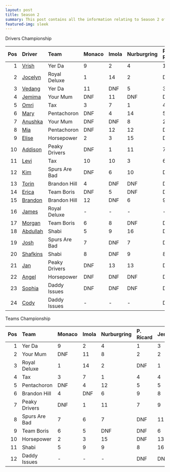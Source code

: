 ```yaml
---
layout: post 
title: Season 2 
summary: This post contains all the information relating to Season 2 of Formula j! 
featured-img: sleek 
--- 
```

Drivers Championship

|   Pos | Driver                                               | Team          | Monaco   | Imola   | Nurburgring   | P. Ricard   | Jerez   | Bahrain   | Sepang   | Bathurst   | Tahiti   | R. Hills   | Talladega   | Interlagos   |   Points |
|------:|:-----------------------------------------------------|:--------------|:---------|:--------|:--------------|:------------|:--------|:----------|:---------|:-----------|:---------|:-----------|:------------|:-------------|---------:|
|     1 | [Vrish](https://formulaj.github.io/Vrish_page)       | Yer Da        | 9        | 2       | 4             | 1           | 3       | 3         | 2        | DNF        | 1        | DNF        | 4           | 1            |      158 |
|     2 | [Jocelyn](https://formulaj.github.io/Jocelyn_page)   | Royal Deluxe  | 1        | 14      | 2             | DNF         | 1       | 5         | DNQ      | DNF        | DNF      | 5          | DNF         | 5            |      107 |
|     3 | [Vedang](https://formulaj.github.io/Vedang_page)     | Yer Da        | 11       | DNF     | 5             | 3           | DNF     | 1         | 1        | 1          | DNF      | 7          | 2           | 8            |      105 |
|     4 | [Jemima](https://formulaj.github.io/Jemima_page)     | Your Mum      | DNF      | 11      | DNF           | DNF         | 2       | 4         | DNF      | DNF        | 4        | 1          | 1           | 6            |       87 |
|     5 | [Omri](https://formulaj.github.io/Omri_page)         | Tax           | 3        | 7       | 1             | 4           | 14      | 15        | 4        | DNF        | DNF      | 6          | DNQ         | 14           |       74 |
|     6 | [Mary](https://formulaj.github.io/Mary_page)         | Pentachoron   | DNF      | 4       | 14            | 5           | 7       | 18        | 8        | 3          | DNF      | 4          | 8           | 3            |       74 |
|     7 | [Anushka](https://formulaj.github.io/Anushka_page)   | Your Mum      | DNF      | DNF     | 8             | 2           | DNF     | 2         | 3        | 2          | DNF      | 3          | DNF         | 13           |       72 |
|     8 | [Mia](https://formulaj.github.io/Mia_page)           | Pentachoron   | DNF      | 12      | 12            | DNF         | 5       | DNQ       | 5        | DNQ        | DNF      | 8          | DNF         | 2            |       49 |
|     9 | [Elise](https://formulaj.github.io/Elise_page)       | Horsepower    | 2        | 3       | 15            | DNF         | 13      | 6         | 17       | DNF        | DNF      | 14         | DNF         | DNF          |       48 |
|    10 | [Addison](https://formulaj.github.io/Addison_page)   | Peaky Drivers | DNF      | 1       | 11            | 7           | 9       | DNF       | 9        | DNF        | DNQ      | 2          | 11          | 9            |       47 |
|    11 | [Levi](https://formulaj.github.io/Levi_page)         | Tax           | 10       | 10      | 3             | 6           | 4       | DNF       | 6        | 9          | 5        | 13         | DNQ         | DNF          |       47 |
|    12 | [Kim](https://formulaj.github.io/Kim_page)           | Spurs Are Bad | DNF      | 6       | 10            | DNF         | 11      | 13        | DNF      | 5          | DNF      | 12         | 5           | 4            |       43 |
|    13 | [Torin](https://formulaj.github.io/Torin_page)       | Brandon Hill  | 4        | DNF     | DNF           | DNF         | DNQ     | DNF       | DNQ      | 10         | 3        | 11         | 10          | DNF          |       34 |
|    14 | [Erica](https://formulaj.github.io/Erica_page)       | Team Boris    | DNF      | 5       | DNF           | DNF         | 6       | DNQ       | DNF      | 7          | 2        | DNF        | DNF         | DNF          |       33 |
|    15 | [Brandon](https://formulaj.github.io/Brandon_page)   | Brandon Hill  | 12       | DNF     | 6             | 9           | 8       | 10        | 12       | 4          | DNF      | 15         | 6           | 11           |       28 |
|    16 | [James](https://formulaj.github.io/James_page)       | Royal Deluxe  | -        | -       | -             | -           | -       | 9         | 13       | 8          | DNF      | DNQ        | 3           | 7            |       25 |
|    17 | [Morgan](https://formulaj.github.io/Morgan_page)     | Team Boris    | 6        | 8       | DNF           | DNF         | 15      | 8         | 7        | DNF        | DNF      | 9          | DNF         | DNF          |       24 |
|    18 | [Abdullah](https://formulaj.github.io/Abdullah_page) | Shabi         | 5        | 9       | 16            | DNQ         | 16      | 14        | 14       | DNQ        | DNQ      | 17         | DNF         | DNF          |       18 |
|    19 | [Josh](https://formulaj.github.io/Josh_page)         | Spurs Are Bad | 7        | DNF     | 7             | DNF         | 12      | 16        | 11       | DNF        | DNF      | 10         | DNF         | 10           |       15 |
|    20 | [Shafkins](https://formulaj.github.io/Shafkins_page) | Shabi         | 8        | DNF     | 9             | 8           | DNF     | 12        | 15       | DNF        | DNF      | DNQ        | 9           | 12           |       13 |
|    21 | [Jan](https://formulaj.github.io/Jan_page)           | Peaky Drivers | DNF      | 13      | 13            | DNF         | 10      | 17        | 10       | 6          | DNF      | DNF        | 12          | DNF          |        8 |
|    22 | [Angel](https://formulaj.github.io/Angel_page)       | Horsepower    | DNF      | DNF     | DNF           | DNF         | DNF     | 7         | 16       | DNF        | DNF      | 16         | 7           | DNF          |        8 |
|    23 | [Sophia](https://formulaj.github.io/Sophia_page)     | Daddy Issues  | DNF      | DNF     | DNF           | DNF         | DNF     | 11        | DNF      | DNF        | DNF      | DNF        | DNF         | DNQ          |        0 |
|    24 | [Cody](https://formulaj.github.io/Cody_page)         | Daddy Issues  | -        | -       | -             | DNF         | DNF     | DNF       | DNF      | DNF        | DNF      | DNF        | DNF         | DNQ          |        0 |


Teams Championship

|   Pos | Team          | Monaco   | Imola   | Nurburgring   | P. Ricard   | Jerez   |   Bahrain | Sepang   | Bathurst   | Tahiti   | R. Hills   | Talladega   | Interlagos   |   Points |
|------:|:--------------|:---------|:--------|:--------------|:------------|:--------|----------:|:---------|:-----------|:---------|:-----------|:------------|:-------------|---------:|
|     1 | Yer Da        | 9        | 2       | 4             | 1           | 3       |         1 | 1        | 1          | 1        | 7          | 2           | 1            |      200 |
|     2 | Your Mum      | DNF      | 11      | 8             | 2           | 2       |         2 | 3        | 2          | 4        | 1          | 1           | 6            |      137 |
|     3 | Royal Deluxe  | 1        | 14      | 2             | DNF         | 1       |         5 | 13       | 8          | DNF      | 5          | 3           | 5            |      122 |
|     4 | Tax           | 3        | 7       | 1             | 4           | 4       |        15 | 4        | 9          | 5        | 6          | DNQ         | 14           |       94 |
|     5 | Pentachoron   | DNF      | 4       | 12            | 5           | 5       |        18 | 5        | 3          | DNF      | 4          | 8           | 2            |       89 |
|     6 | Brandon Hill  | 4        | DNF     | 6             | 9           | 8       |        10 | 12       | 4          | 3        | 11         | 6           | 11           |       60 |
|     7 | Peaky Drivers | DNF      | 1       | 11            | 7           | 9       |        17 | 9        | 5          | DNF      | 2          | 11          | 9            |       55 |
|     8 | Spurs Are Bad | 7        | 6       | 7             | DNF         | 11      |        13 | 11       | 5          | DNF      | 10         | 5           | 4            |       55 |
|     9 | Team Boris    | 6        | 5       | DNF           | DNF         | 6       |         8 | 7        | 7          | 2        | 9          | DNF         | DNF          |       54 |
|    10 | Horsepower    | 2        | 3       | 15            | DNF         | 13      |         6 | 16       | DNF        | DNF      | 14         | 7           | DNF          |       52 |
|    11 | Shabi         | 5        | 9       | 9             | 8           | 16      |        12 | 14       | DNF        | DNF      | 17         | 9           | 12           |       25 |
|    12 | Daddy Issues  | -        | -       | -             | DNF         | DNF     |        11 | DNF      | DNF        | DNF      | DNF        | DNF         | DNQ          |        0 |